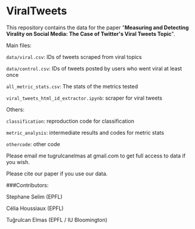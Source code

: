 # ViralTweets

This repository contains the data for the paper "**Measuring and Detecting Virality on Social Media: The Case of Twitter's Viral Tweets Topic**". 

Main files:

``data/viral.csv``: IDs of tweets scraped from viral topics

``data/control.csv``: IDs of tweets posted by users who went viral at least once

``all_metric_stats.csv``: The stats of the metrics tested

``viral_tweets_html_id_extractor.ipynb``: scraper for viral tweets



Others:

``classification``: reproduction code for classification

``metric_analysis``: intermediate results and codes for metric stats

``othercode``: other code

Please email me tugrulcanelmas at gmail.com to get full access to data if you wish. 

Please cite our paper if you use our data.

###Contributors:

Stephane Selim (EPFL)

Célia Houssiaux (EPFL)

Tuğrulcan Elmas (EPFL / IU Bloomington)
